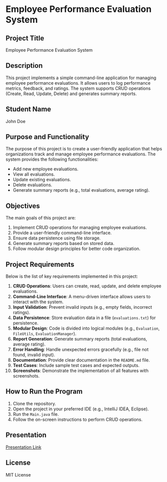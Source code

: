 # Employee Performance Evaluation System

## Project Title
Employee Performance Evaluation System

## Description
This project implements a simple command-line application for managing employee performance evaluations. It allows users to log performance metrics, feedback, and ratings. The system supports CRUD operations (Create, Read, Update, Delete) and generates summary reports.

## Student Name
John Doe

## Purpose and Functionality
The purpose of this project is to create a user-friendly application that helps organizations track and manage employee performance evaluations. The system provides the following functionalities:
- Add new employee evaluations.
- View all evaluations.
- Update existing evaluations.
- Delete evaluations.
- Generate summary reports (e.g., total evaluations, average rating).

## Objectives
The main goals of this project are:
1. Implement CRUD operations for managing employee evaluations.
2. Provide a user-friendly command-line interface.
3. Ensure data persistence using file storage.
4. Generate summary reports based on stored data.
5. Follow modular design principles for better code organization.

## Project Requirements
Below is the list of key requirements implemented in this project:

1. **CRUD Operations**: Users can create, read, update, and delete employee evaluations.
2. **Command-Line Interface**: A menu-driven interface allows users to interact with the system.
3. **Input Validation**: Prevent invalid inputs (e.g., empty fields, incorrect ratings).
4. **Data Persistence**: Store evaluation data in a file (`evaluations.txt`) for persistence.
5. **Modular Design**: Code is divided into logical modules (e.g., `Evaluation`, `FileUtils`, `EvaluationManager`).
6. **Report Generation**: Generate summary reports (total evaluations, average rating).
7. **Error Handling**: Handle unexpected errors gracefully (e.g., file not found, invalid input).
8. **Documentation**: Provide clear documentation in the `README.md` file.
9. **Test Cases**: Include sample test cases and expected outputs.
10. **Screenshots**: Demonstrate the implementation of all features with screenshots.

## How to Run the Program
1. Clone the repository.
2. Open the project in your preferred IDE (e.g., IntelliJ IDEA, Eclipse).
3. Run the `Main.java` file.
4. Follow the on-screen instructions to perform CRUD operations.

## Presentation
[Presentation Link](https://github.com/your-repo/presentation/slides.pptx)

## License
MIT License
